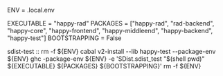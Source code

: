 ENV = .local.env

EXECUTABLE = "happy-rad"
PACKAGES = ["happy-rad", "rad-backend", "happy-core", "happy-frontend", "happy-middleend", "happy-backend", "happy-test"]
BOOTSTRAPPING = False

sdist-test ::
	rm -f ${ENV}
	cabal v2-install --lib happy-test --package-env ${ENV}
	ghc -package-env ${ENV} -e 'SDist.sdist_test "$(shell pwd)" ${EXECUTABLE} ${PACKAGES} ${BOOTSTRAPPING}'
	rm -f ${ENV}
